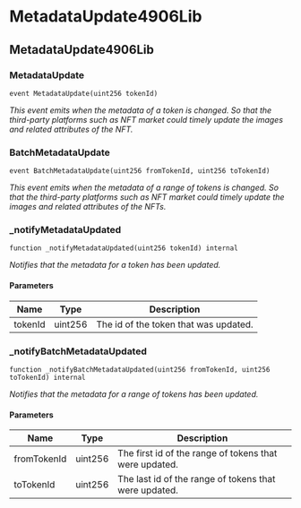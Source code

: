# MetadataUpdate4906Lib

## MetadataUpdate4906Lib

### MetadataUpdate

```solidity
event MetadataUpdate(uint256 tokenId)
```

_This event emits when the metadata of a token is changed.
So that the third-party platforms such as NFT market could
timely update the images and related attributes of the NFT._

### BatchMetadataUpdate

```solidity
event BatchMetadataUpdate(uint256 fromTokenId, uint256 toTokenId)
```

_This event emits when the metadata of a range of tokens is changed.
So that the third-party platforms such as NFT market could
timely update the images and related attributes of the NFTs._

### _notifyMetadataUpdated

```solidity
function _notifyMetadataUpdated(uint256 tokenId) internal
```

_Notifies that the metadata for a token has been updated._

#### Parameters

| Name | Type | Description |
| ---- | ---- | ----------- |
| tokenId | uint256 | The id of the token that was updated. |

### _notifyBatchMetadataUpdated

```solidity
function _notifyBatchMetadataUpdated(uint256 fromTokenId, uint256 toTokenId) internal
```

_Notifies that the metadata for a range of tokens has been updated._

#### Parameters

| Name | Type | Description |
| ---- | ---- | ----------- |
| fromTokenId | uint256 | The first id of the range of tokens that were updated. |
| toTokenId | uint256 | The last id of the range of tokens that were updated. |

